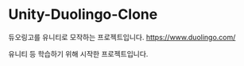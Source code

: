 # Unity-Duolingo-Clone

듀오링고를 유니티로 모작하는 프로젝트입니다.
https://www.duolingo.com/

유니티 등 학습하기 위해 시작한 프로젝트입니다.


